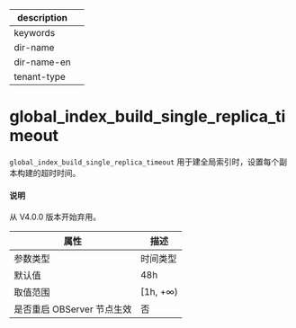 |description||
|---|---|
|keywords||
|dir-name||
|dir-name-en||
|tenant-type||

global_index_build_single_replica_timeout 
==============================================================

`global_index_build_single_replica_timeout` 用于建全局索引时，设置每个副本构建的超时时间。

<main id="notice" type='explain'>
  <h4>说明</h4>
  <p>从 V4.0.0 版本开始弃用。</p>
</main>

|      **属性**      |  **描述**   |
|------------------|-----------|
| 参数类型             | 时间类型      |
| 默认值              | 48h       |
| 取值范围             | \[1h, +∞) |
| 是否重启 OBServer 节点生效 | 否         |




